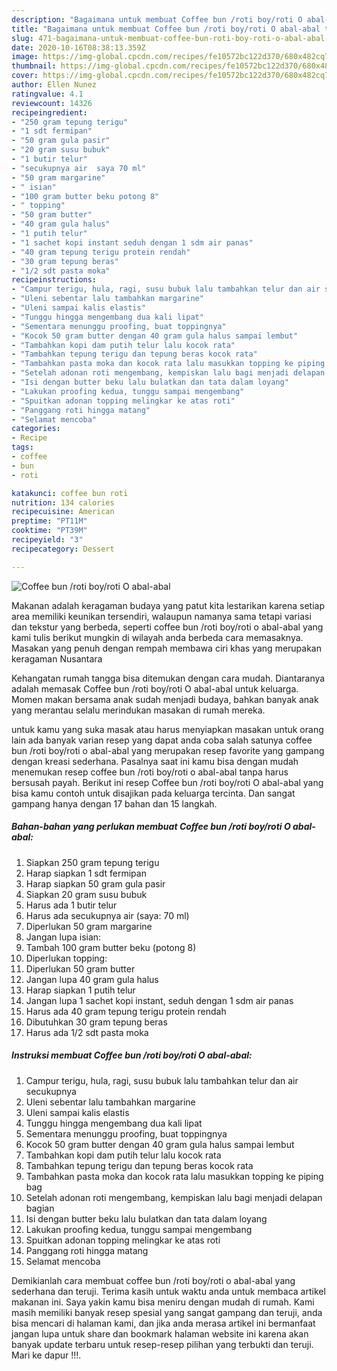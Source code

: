 ```yaml
---
description: "Bagaimana untuk membuat Coffee bun /roti boy/roti O abal-abal teraktual"
title: "Bagaimana untuk membuat Coffee bun /roti boy/roti O abal-abal teraktual"
slug: 471-bagaimana-untuk-membuat-coffee-bun-roti-boy-roti-o-abal-abal-teraktual
date: 2020-10-16T08:38:13.359Z
image: https://img-global.cpcdn.com/recipes/fe10572bc122d370/680x482cq70/coffee-bun-roti-boyroti-o-abal-abal-foto-resep-utama.jpg
thumbnail: https://img-global.cpcdn.com/recipes/fe10572bc122d370/680x482cq70/coffee-bun-roti-boyroti-o-abal-abal-foto-resep-utama.jpg
cover: https://img-global.cpcdn.com/recipes/fe10572bc122d370/680x482cq70/coffee-bun-roti-boyroti-o-abal-abal-foto-resep-utama.jpg
author: Ellen Nunez
ratingvalue: 4.1
reviewcount: 14326
recipeingredient:
- "250 gram tepung terigu"
- "1 sdt fermipan"
- "50 gram gula pasir"
- "20 gram susu bubuk"
- "1 butir telur"
- "secukupnya air  saya 70 ml"
- "50 gram margarine"
- " isian"
- "100 gram butter beku potong 8"
- " topping"
- "50 gram butter"
- "40 gram gula halus"
- "1 putih telur"
- "1 sachet kopi instant seduh dengan 1 sdm air panas"
- "40 gram tepung terigu protein rendah"
- "30 gram tepung beras"
- "1/2 sdt pasta moka"
recipeinstructions:
- "Campur terigu, hula, ragi, susu bubuk lalu tambahkan telur dan air secukupnya"
- "Uleni sebentar lalu tambahkan margarine"
- "Uleni sampai kalis elastis"
- "Tunggu hingga mengembang dua kali lipat"
- "Sementara menunggu proofing, buat toppingnya"
- "Kocok 50 gram butter dengan 40 gram gula halus sampai lembut"
- "Tambahkan kopi dam putih telur lalu kocok rata"
- "Tambahkan tepung terigu dan tepung beras kocok rata"
- "Tambahkan pasta moka dan kocok rata lalu masukkan topping ke piping bag"
- "Setelah adonan roti mengembang, kempiskan lalu bagi menjadi delapan bagian"
- "Isi dengan butter beku lalu bulatkan dan tata dalam loyang"
- "Lakukan proofing kedua, tunggu sampai mengembang"
- "Spuitkan adonan topping melingkar ke atas roti"
- "Panggang roti hingga matang"
- "Selamat mencoba"
categories:
- Recipe
tags:
- coffee
- bun
- roti

katakunci: coffee bun roti 
nutrition: 134 calories
recipecuisine: American
preptime: "PT11M"
cooktime: "PT39M"
recipeyield: "3"
recipecategory: Dessert

---
```



![Coffee bun /roti boy/roti O abal-abal](https://img-global.cpcdn.com/recipes/fe10572bc122d370/680x482cq70/coffee-bun-roti-boyroti-o-abal-abal-foto-resep-utama.jpg)

Makanan adalah keragaman budaya yang patut kita lestarikan karena setiap area memiliki keunikan tersendiri, walaupun namanya sama tetapi variasi dan tekstur yang berbeda, seperti coffee bun /roti boy/roti o abal-abal yang kami tulis berikut mungkin di wilayah anda berbeda cara memasaknya. Masakan yang penuh dengan rempah membawa ciri khas yang merupakan keragaman Nusantara



Kehangatan rumah tangga bisa ditemukan dengan cara mudah. Diantaranya adalah memasak Coffee bun /roti boy/roti O abal-abal untuk keluarga. Momen makan bersama anak sudah menjadi budaya, bahkan banyak anak yang merantau selalu merindukan masakan di rumah mereka.

untuk kamu yang suka masak atau harus menyiapkan masakan untuk orang lain ada banyak varian resep yang dapat anda coba salah satunya coffee bun /roti boy/roti o abal-abal yang merupakan resep favorite yang gampang dengan kreasi sederhana. Pasalnya saat ini kamu bisa dengan mudah menemukan resep coffee bun /roti boy/roti o abal-abal tanpa harus bersusah payah.
Berikut ini resep Coffee bun /roti boy/roti O abal-abal yang bisa kamu contoh untuk disajikan pada keluarga tercinta. Dan sangat gampang hanya dengan 17 bahan dan 15 langkah.


<!--inarticleads1-->

##### Bahan-bahan yang perlukan membuat Coffee bun /roti boy/roti O abal-abal:

1. Siapkan 250 gram tepung terigu
1. Harap siapkan 1 sdt fermipan
1. Harap siapkan 50 gram gula pasir
1. Siapkan 20 gram susu bubuk
1. Harus ada 1 butir telur
1. Harus ada secukupnya air  (saya: 70 ml)
1. Diperlukan 50 gram margarine
1. Jangan lupa  isian:
1. Tambah 100 gram butter beku (potong 8)
1. Diperlukan  topping:
1. Diperlukan 50 gram butter
1. Jangan lupa 40 gram gula halus
1. Harap siapkan 1 putih telur
1. Jangan lupa 1 sachet kopi instant, seduh dengan 1 sdm air panas
1. Harus ada 40 gram tepung terigu protein rendah
1. Dibutuhkan 30 gram tepung beras
1. Harus ada 1/2 sdt pasta moka




<!--inarticleads2-->

##### Instruksi membuat  Coffee bun /roti boy/roti O abal-abal:

1. Campur terigu, hula, ragi, susu bubuk lalu tambahkan telur dan air secukupnya
1. Uleni sebentar lalu tambahkan margarine
1. Uleni sampai kalis elastis
1. Tunggu hingga mengembang dua kali lipat
1. Sementara menunggu proofing, buat toppingnya
1. Kocok 50 gram butter dengan 40 gram gula halus sampai lembut
1. Tambahkan kopi dam putih telur lalu kocok rata
1. Tambahkan tepung terigu dan tepung beras kocok rata
1. Tambahkan pasta moka dan kocok rata lalu masukkan topping ke piping bag
1. Setelah adonan roti mengembang, kempiskan lalu bagi menjadi delapan bagian
1. Isi dengan butter beku lalu bulatkan dan tata dalam loyang
1. Lakukan proofing kedua, tunggu sampai mengembang
1. Spuitkan adonan topping melingkar ke atas roti
1. Panggang roti hingga matang
1. Selamat mencoba




Demikianlah cara membuat coffee bun /roti boy/roti o abal-abal yang sederhana dan teruji. Terima kasih untuk waktu anda untuk membaca artikel makanan ini. Saya yakin kamu bisa meniru dengan mudah di rumah. Kami masih memiliki banyak resep spesial yang sangat gampang dan teruji, anda bisa mencari di halaman kami, dan jika anda merasa artikel ini bermanfaat jangan lupa untuk share dan bookmark halaman website ini karena akan banyak update terbaru untuk resep-resep pilihan yang terbukti dan teruji. Mari ke dapur !!!. 
